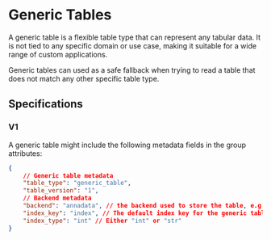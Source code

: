 # Generic Tables

A generic table is a flexible table type that can represent any tabular data. It is not tied to any specific domain or use case, making it suitable for a wide range of custom applications.

Generic tables can used as a safe fallback when trying to read a table that does not match any other specific table type.

## Specifications

### V1

A generic table might include the following metadata fields in the group attributes:

```json
{
    // Generic table metadata
    "table_type": "generic_table",
    "table_version": "1",
    // Backend metadata
    "backend": "annadata", // the backend used to store the table, e.g. "annadata", "parquet", etc..
    "index_key": "index", // The default index key for the generic table, which is used to identify each row.
    "index_type": "int" // Either "int" or "str"
}
```
